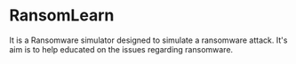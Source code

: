 # RansomLearn
 It is a Ransomware simulator designed to simulate a ransomware attack. It's aim is to help educated on the issues regarding ransomware.
